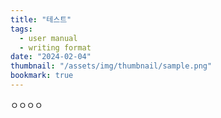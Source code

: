 ```yaml
---
title: "테스트"
tags:
  - user manual
  - writing format
date: "2024-02-04"
thumbnail: "/assets/img/thumbnail/sample.png"
bookmark: true
---
```


ㅇㅇㅇㅇ

